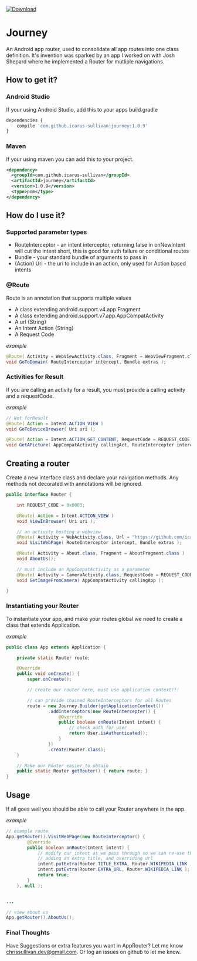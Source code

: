 [ ![Download](https://api.bintray.com/packages/icarus-sullivan/maven/journey/images/download.svg) ](https://bintray.com/icarus-sullivan/maven/journey/_latestVersion)

# Journey
An Android app router, used to consolidate all app routes into one class definition. It's invention was sparked by an app I worked on with Josh Shepard where he implemented a Router for mutliple navigations.


## How to get it?

### Android Studio
If your using Android Studio, add this to your apps build.gradle

```javascript
dependencies {
    compile 'com.github.icarus-sullivan:journey:1.0.9'
}
```

### Maven
If your using maven you can add this to your project.

```xml
<dependency>
  <groupId>com.github.icarus-sullivan</groupId>
  <artifactId>journey</artifactId>
  <version>1.0.9</version>
  <type>pom</type>
</dependency>
```


## How do I use it?

### Supported parameter types
* RouteInterceptor - an intent interceptor, returning false in onNewIntent will cut the intent short, this is good for auth failure or conditional routes
* Bundle - your standard bundle of arguments to pass in
* (Action) Uri - the uri to include in an action, only used for Action based intents

### @Route
Route is an annotation that supports multiple values
* A class extending android.support.v4.app.Fragment
* A class extending android.support.v7.app.AppCompatActivity
* A url {String}
* An Intent Action {String}
* A Request Code

_example_
```java
@Route( Activity = WebViewActivity.class, Fragment = WebViewFragment.class, Url = "http://domain.com" )
void GoToDomain( RouteInterceptor intercept, Bundle extras );
```

### Activities for Result
If you are calling an activity for a result, you must provide a calling activity and a requestCode.

_example_
```java
// Not forResult
@Route( Action = Intent.ACTION_VIEW )
void GoToDeviceBrowser( Uri uri );

@Route( Action = Intent.ACTION_GET_CONTENT, RequestCode = REQUEST_CODE)
void GetAPicture( AppCompatActivity callingAct, RouteIntercepter intercept );  // mixin can be used to setType
```


## Creating a router
Create a new interface class and declare your navigation methods. Any methods not decorated with annotations will be ignored.

```java
public interface Router {

    int REQUEST_CODE = 0x0003;

    @Route( Action = Intent.ACTION_VIEW )
    void ViewInBrowser( Uri uri );

    // an activity hosting a webview
    @Route( Activity = WebActivity.class, Url = "https://github.com/icarus-sullivan/approuter")
    void VisitWebPage( RouteInterceptor intercept, Bundle extras );

    @Route( Activity = About.class, Fragment = AboutFragment.class )
    void AboutUs();

    // must include an AppCompatActivity as a parameter
    @Route( Activity = CameraActivity.class, RequestCode = REQUEST_CODE )
    void GetImageFromCamera( AppCompatActivity callingApp );

}
```

### Instantiating your Router
To instantiate your app, and make your routes global we need to create a class that extends Application.

_example_
```java
public class App extends Application {

    private static Router route;

    @Override
    public void onCreate() {
        super.onCreate();

        // create our router here, must use application context!!!

		// can provide chained RouteInterceptors for all Routes
        route = new Journey.Builder(getApplicationContext())
                .addInterceptors(new RouteIntercepter() {
                    @Override
                    public boolean onRoute(Intent intent) {
                        // check auth for user
                        return User.isAuthenticated();
                    }
                })
                .create(Router.class);
    }

	// Make our Router easier to obtain
    public static Router getRouter() { return route; }
}
```

## Usage
If all goes well you should be able to call your Router anywhere in the app.

_example_
```java
// example route
App.getRouter().VisitWebPage(new RouteInterceptor() {
        @Override
        public boolean onRoute(Intent intent) {
            // modify our intent as we pass through so we can re-use the webActivity
            // adding an extra title, and overriding url
            intent.putExtra(Router.TITLE_EXTRA, Router.WIKIPEDIA_LINK );
            intent.putExtra(Router.EXTRA_URL, Router.WIKIPEDIA_LINK );
            return true;
        }
    }, null );


...

// view about us
App.getRouter().AboutUs();
```

### Final Thoughts
Have Suggestions or extra features you want in AppRouter? Let me know chrissullivan.dev@gmail.com. Or log an issues on github to let me know.
